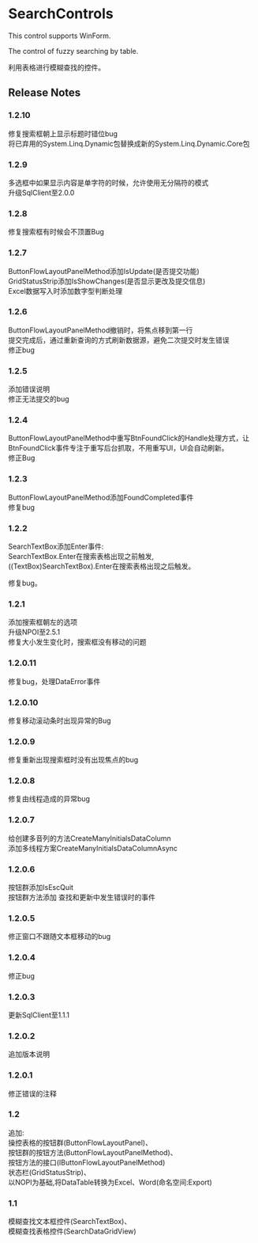 # SearchControls

This control supports WinForm.

The control of fuzzy searching by table.

利用表格进行模糊查找的控件。

## Release Notes

### 1.2.10

修复搜索框朝上显示标题时错位bug  
将已弃用的System.Linq.Dynamic包替换成新的System.Linq.Dynamic.Core包  

### 1.2.9  

多选框中如果显示内容是单字符的时候，允许使用无分隔符的模式  
升级SqlClient至2.0.0  

### 1.2.8  

修复搜索框有时候会不顶置Bug  

### 1.2.7  

ButtonFlowLayoutPanelMethod添加IsUpdate(是否提交功能)  
GridStatusStrip添加IsShowChanges(是否显示更改及提交信息)  
Excel数据写入时添加数字型判断处理  

### 1.2.6  

ButtonFlowLayoutPanelMethod撤销时，将焦点移到第一行  
提交完成后，通过重新查询的方式刷新数据源，避免二次提交时发生错误  
修正bug  

### 1.2.5  

添加错误说明  
修正无法提交的bug  

### 1.2.4

ButtonFlowLayoutPanelMethod中重写BtnFoundClick的Handle处理方式，让BtnFoundClick事件专注于重写后台抓取，不用重写UI，UI会自动刷新。  
修正Bug

### 1.2.3

ButtonFlowLayoutPanelMethod添加FoundCompleted事件  
修复bug

### 1.2.2

SearchTextBox添加Enter事件:  
SearchTextBox.Enter在搜索表格出现之前触发,  
((TextBox)SearchTextBox).Enter在搜索表格出现之后触发。  

修复bug。

### 1.2.1  

添加搜索框朝左的选项  
升级NPOI至2.5.1  
修复大小发生变化时，搜索框没有移动的问题

### 1.2.0.11  

修复bug，处理DataError事件

### 1.2.0.10  

修复移动滚动条时出现异常的Bug

### 1.2.0.9  

修复重新出现搜索框时没有出现焦点的bug

### 1.2.0.8  

修复由线程造成的异常bug

### 1.2.0.7  

给创建多音列的方法CreateManyInitialsDataColumn  
添加多线程方案CreateManyInitialsDataColumnAsync

### 1.2.0.6  

按钮群添加IsEscQuit  
按钮群方法添加 查找和更新中发生错误时的事件

### 1.2.0.5  

修正窗口不跟随文本框移动的bug

### 1.2.0.4  

修正bug

### 1.2.0.3  

更新SqlClient至1.1.1

### 1.2.0.2  

追加版本说明

### 1.2.0.1  

修正错误的注释

### 1.2  

追加:  
操控表格的按钮群(ButtonFlowLayoutPanel)、  
按钮群的按钮方法(ButtonFlowLayoutPanelMethod)、  
按钮方法的接口(IButtonFlowLayoutPanelMethod)  
状态栏(GridStatusStrip)、  
以NOPI为基础,将DataTable转换为Excel、Word(命名空间:Export)

### 1.1  

模糊查找文本框控件(SearchTextBox)、  
模糊查找表格控件(SearchDataGridView)
